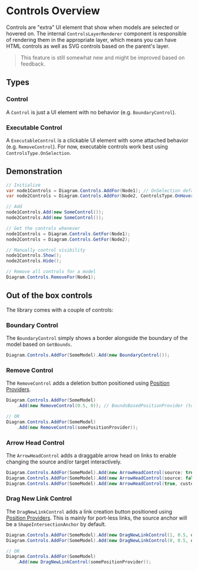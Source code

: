 # Controls Overview

Controls are "extra" UI element that show when models are selected or hovered on. The internal `ControlsLayerRenderer` component is responsible of rendering them in the appropriate layer, which means you can have HTML controls as well as SVG controls based on the parent's layer.

> This feature is still somewhat new and might be improved based on feedback.

## Types

### Control
A `Control` is just a UI element with no behavior (e.g. `BoundaryControl`).

### Executable Control
A `ExecutableControl` is a clickable UI element with some attached behavior (e.g. `RemoveControl`). For now, executable controls work best using `ControlsType.OnSelection`.

## Demonstration

```csharp
// Initialize
var node1Controls = Diagram.Controls.AddFor(Node1); // OnSelection default
var node2Controls = Diagram.Controls.AddFor(Node2, ControlsType.OnHover);

// Add
node1Controls.Add(new SomeControl());
node2Controls.Add(new SomeControl());

// Get the controls whenever
node1Controls = Diagram.Controls.GetFor(Node1);
node2Controls = Diagram.Controls.GetFor(Node2);

// Manually control visibility
node1Controls.Show();
node2Controls.Hide();

// Remove all controls for a model
Diagram.Controls.RemoveFor(Node1);
```

## Out of the box controls

The library comes with a couple of controls:

### Boundary Control

The `BoundaryControl` simply shows a border alongside the boundary of the model based on `GetBounds`.

```csharp
Diagram.Controls.AddFor(SomeModel).Add(new BoundaryControl());
```

### Remove Control

The `RemoveControl` adds a deletion button positioned using [Position Providers](position-providers.md).

```csharp
Diagram.Controls.AddFor(SomeModel)
    .Add(new RemoveControl(0.5, 0)); // BoundsBasedPositionProvider (top center)

// OR
Diagram.Controls.AddFor(SomeModel)
    .Add(new RemoveControl(somePositionProvider));
```

### Arrow Head Control

The `ArrowHeadControl` adds a draggable arrow head on links to enable changing the source and/or target interactively.

```csharp
Diagram.Controls.AddFor(SomeModel).Add(new ArrowHeadControl(source: true));
Diagram.Controls.AddFor(SomeModel).Add(new ArrowHeadControl(source: false)); // Target
Diagram.Controls.AddFor(SomeModel).Add(new ArrowHeadControl(true, customLinkMarker));
```

### Drag New Link Control

The `DragNewLinkControl` adds a link creation button positioned using [Position Providers](position-providers.md). This is mainly for port-less links, the source anchor will be a `ShapeIntersectionAnchor` by default.

```csharp
Diagram.Controls.AddFor(SomeModel).Add(new DragNewLinkControl(1, 0.5, offsetX: 20));
Diagram.Controls.AddFor(SomeModel).Add(new DragNewLinkControl(0, 0.5, offsetX: -20));

// OR
Diagram.Controls.AddFor(SomeModel)
    .Add(new DragNewLinkControl(somePositionProvider));
```